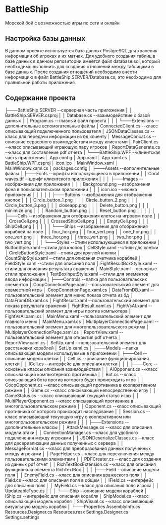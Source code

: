 # BattleShip
Морской бой с возможностью игры по сети и онлайн
## Настройка базы данных
В данном проекте используется база данных PostgreSQL для хранения информации об игроках и их матчах. Для удобного создания таблиц в базе данных в данном репозитории имеется файл database.sql, который необходимо выполнить для создания отношений между таблицами в базе данных. После создания отношений необходимо внести информацию в файл BattleShip.SERVER/Database.cs, это необходимо для правильной работы приложения.
## Содержание проекта
├───BattleShip.SERVER --серверная часть приложения
│   │   BattleShip.SERVER.csproj
│   │   Database.cs --взаимодействие с базой данных
│   │   Program.cs	--главный файл проекта
│   │
│   └───Extensions	--дополнительные вспомогательные файлы
│           ConnectedClient.cs	--класс описывающий подключенного пользователя
│           JSONDataClasses.cs	--класс для передачи информации из бд клиенту
│           MessageConcat.cs	--описание серверного взаимодействия между клиентами
│           PairClient.cs	--класс описывающий играющую пару игроков
│           ReportDataGenerate.cs	--класс для составление pdf отчета
│
└───BattleShip.WPF	--клиентская часть приложения
    │   App.config
    │   App.xaml
    │   App.xaml.cs
    │   BattleShip.WPF.csproj
    │   icon.ico
    │   MainWindow.xaml
    │   MainWindow.xaml.cs
    │   packages.config
    │
    ├───Assets	--дополнительные файлы
    │   ├───Fonts	--шрифты использующиеся в приложении
    │   │       Coral waves.ttf	--шрифт клиентского приложения
    │   │
    │   ├───Images	--изображения для приложения
    │   │   │   Background.png	--изображения фона в пользовательском приложении
    │   │   │   icon.ico	--иконка приложения
    │   │   │
    │   │   ├───Buttons	--изображения для отображения кнопок
    │   │   │       Circle_button_1.png
    │   │   │       Circle_button_2.png
    │   │   │       Circle_button_3.png
    │   │   │       closeapp.png
    │   │   │       Delete_button.png
    │   │   │       minimize.png
    │   │   │       Random_button.png
    │   │   │       Reset_button.png
    │   │   │
    │   │   ├───Cells	--изображения для отображения клеток на игровом поле
    │   │   │       CrossCell.png
    │   │   │       CrossedShipCell.png
    │   │   │       EmptyCell.png
    │   │   │       ShipCell.png
    │   │   │
    │   │   └───Ships	--изображения для отображения кораблей на поле
    │   │           four_hor.png
    │   │           four_vert.png
    │   │           one_hor.png
    │   │           one_vert.png
    │   │           three_hor.png
    │   │           three_vert.png
    │   │           two_hor.png
    │   │           two_vert.png
    │   │
    │   └───Styles	--стили использующиеся в приложении
    │           ButtonStyle.xaml	--стили для кнопок
    │           CellStyle.xaml	--стили для клетки
    │           CircleButtonStyle.xaml	--стили для круглой кнопки
    │           CountShipStyle.xaml	--стили для описания счетчика кораблей
    │           FieldStyle.xaml	--стили для описания поля
    │           FightResultBoxStyle.xaml	--стили для описания результата сражения
    │           MainStyle.xaml	--основные стили приложения
    │           TextBoxInputStyle.xaml	--стили для элементов ввода информации
    │
    ├───Controls	--папка для пользовательских элементов
    │       CoopConnetionPage.xaml	--пользовательский элемент для совместной игры
    │       CoopConnetionPage.xaml.cs
    │       DataFromDB.xaml	--пользовательский элемент для меню показа отчета из бд
    │       DataFromDB.xaml.cs
    │       FightResult.xaml	--пользовательский элемент для показа результата сражения
    │       FightResult.xaml.cs
    │       FightVsAI.xaml	--пользовательский элемент для игры против компьютера
    │       FightVsAI.xaml.cs
    │       MainMenu.xaml	--пользовательский элемент для главного меню
    │       MainMenu.xaml.cs
    │       MultiplayerConnectionPage.xaml	--пользовательский элемент для многопользовательского режима
    │       MultiplayerConnectionPage.xaml.cs
    │       ReportView.xaml	--пользовательский элемент для открытия pdf отчета
    │       ReportView.xaml.cs
    │       SetUp.xaml	--пользовательский элемент для расстановки кораблей
    │       SetUp.xaml.cs
    │
    ├───Models	--папка описывающая модели используемые в приложении
    │   ├───Cell	--описание модели клетки
    │   │       Cell.cs	--описание функционирования клетки
    │   │       ICell.cs	--интерфейс для описания клетки
    │   │
    │   ├───Core	--основные классы описания взаимодействия
    │   │       AIOpponent.cs	--класс описывающий компьютерного противника
    │   │       Bot.cs	--класс описывающий бота против которого будет происходить игра
    │   │       CoopOpponent.cs	--класс описывающий противника в кооперативном режиме
    │   │       Game.cs	--класс описывающий непосредственно игру
    │   │       GameStatus.cs	--класс описывающий текущий статус игры
    │   │       MultiPlayerOpponent.cs	--класс описывающий противника в многопользовательском режиме
    │   │       Opponent.cs	--класс описывающий противника от которого происходит наследование
    │   │       Session.cs	--класс описывающий текующую игру в кооперативном или многопользовательском режиме
    │   │
    │   ├───Extensions	--дополнительные классы 
    │   │       AttackMessage.cs	--класс для описания модели атаки
    │   │       ConnectionManager.cs	--класс для удобного подключения между игроками
    │   │       JSONDeserializeClasses.cs	--класс для десериализации данных полученных с сервера
    │   │       MessageFormat.cs	--класс для преобразования данных полученных между игроками
    │   │       PageHelper.cs	--класс для переключения между пользовательскими элементами
    │   │       PDFCreater.cs	--класс для создания из данных pdf отчет
    │   │       RichTextBoxExtension.cs	--класс для описания функционала элемента RichTextBox
    │   │
    │   ├───Field	--описание модели поля
    │   │       EnemyField.cs	--класс для описания вражеского поля
    │   │       Field.cs	--класс для описания поля в общем
    │   │       IField.cs	--интерфейс для описания поля
    │   │       MyField.cs	--класс для описания поля игрока
    │   │       UpdateableType.cs
    │   │
    │   └───Ship	--описание модели кораблей
    │           IShip.cs	--интерфейс для описания корабля
    │           ShipModel.cs	--класс описывающий модель корабля
    │           ShipVisual.cs	--класс описывающий визуальную модель корабля
    │
    └───Properties
            AssemblyInfo.cs
            Resources.Designer.cs
            Resources.resx
            Settings.Designer.cs
            Settings.settings